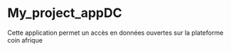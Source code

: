 # My_project_appDC
Cette application permet un accès en données ouvertes sur la plateforme coin afrique
